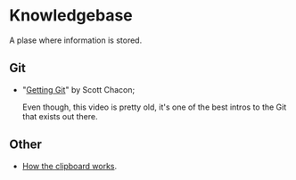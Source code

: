 # Knowledgebase

A plase where information is stored.

## Git

- "[Getting Git][gettinggit]" by Scott Chacon;

  Even though, this video is pretty old, it's one of the best intros to the Git that exists out there.

## Other

- [How the clipboard works](./how-the-clipboard-works.md).

[gettinggit]: https://vimeo.com/14629850
